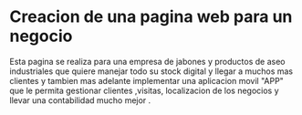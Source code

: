 # Creacion de una pagina web para un negocio

Esta pagina se realiza para una empresa de jabones y productos de aseo industriales que quiere manejar todo su stock digital y llegar a muchos mas clientes y tambien mas adelante implementar una aplicacion movil "APP" que le permita gestionar clientes ,visitas, localizacion de los negocios y llevar una contabilidad mucho mejor .

